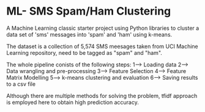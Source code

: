 # ML- SMS Spam/Ham Clustering

A Machine Learning classic starter project using Python libraries to cluster a data set of 'sms' messages into 'spam' and 'ham' using k-means.

The dataset is a collection of 5,574 SMS meesages taken from UCI Machine Learning repository, need to be tagged as "spam" and "ham".

The whole pipeline conists of the following steps:
1--> Loading data
2--> Data wrangling and pre-processing
3--> Feature Selection
4--> Feature Matrix Modelling
5--> k-means clustering and evaluation
6--> Saving results to a csv file

Although there are multiple methods for solving the problem, tfidf approach is employed here to obtain high prediction accuracy.
